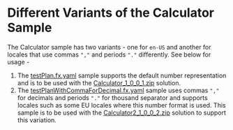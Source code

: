 # Different Variants of the Calculator Sample

The Calculator sample has two variants - one for `en-US` and another for locales that use commas `","` and periods `"."` differently. See below for usage -

1. The [testPlan.fx.yaml](testPlan.fx.yaml) sample supports the default number representation and is to be used with the [Calculator_1_0_0_1.zip](Calculator_1_0_0_1.zip) solution.
1. The [testPlanWithCommaForDecimal.fx.yaml](testPlanWithCommaForDecimal.fx.yaml) sample uses commas `","` for decimals and periods `"."` for thousand separator and supports locales such as some EU locales where this number format is used. This sample is to be used with the [Calculator2_1_0_0_2.zip](Calculator2_1_0_0_2.zip) solution to support this variation.
